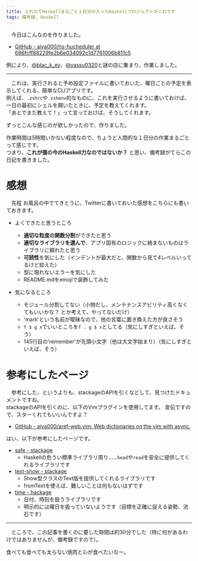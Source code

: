 ```yaml
---
title: とれたてHaskellまるごと１日分の入ったHaskellプロジェクトがこれです
tags: 備考録, Haskell
---
```

　今日はこんなのを作りました。

- [GitHub - aiya000/hs-hucheduler at 696fcff88229fe2b6e034092c1d7761006b811c5](https://github.com/aiya000/hs-hucheduler/tree/696fcff88229fe2b6e034092c1d7761006b811c5)

例により、[\@blac_k_ey](https://twitter.com/blac_k_ey)、[\@yassu0320](https://twitter.com/yassu0320)と謎の店に集まり、作業しました。

- - -

　これは、実行されると予め設定ファイルに書いておいた、曜日ごとの予定を表示してくれる、簡単なCLIアプリです。  
例えば、`.zshrc`や`.zshenv`的なものに、これを実行させるように書いておけば、一日の最初にシェルを開いたときに、予定を教えてくれます。  
「あとでまた教えて！」って言っておけば、そうしてくれます。

ずっとこんな感じのが欲しかったので、作りました。

作業時間は5時間いかない程度なので、ちょうど人間的な１日分の作業まるごとって感じです。  
つまり、**これが僕の今のHaskell力なのではないか？** と思い、備考録がてらこの日記を書きました。


# 感想
　先程 お風呂の中でてきとうに、Twitterに書いておいた感想をこちらにも書いておきます。

+ よくできたと思うところ
    - **適切な粒度の関数分割**ができたと思う
    - **適切なライブラリを選んで**、アプリ固有のロジックに絡まないものはライブラリに頼れたと思う
    - **可読性**を気にした（インデントが最大だと、関数から見て4レベルいってるけど抑えた）
    - 型に現れないエラーを気にした
    - README.mdをemojiで装飾してみた

+ 気になるところ
    - モジュール分割してない（小物だし、メンテナンスアビリティ高くなくてもいいかな？ とか考えて、やってないだけ）
    - 'mark'という名前が曖昧なので、他の言葉に置き換えた方が良さそう
    - `f $ g x`でいいところを`f . g $ x`としてる（気にしすぎといえば、そう）
    - 145行目の'remember'が先頭小文字（他は大文字始まり）（気にしすぎといえば、そう）


# 参考にしたページ
　参考にした、というよりも、stackageのAPIを引くなどして、見つけたドキュメントですね。  
stackageのAPIを引くのに、以下のVimプラグインを使用してます。 宣伝ですので、スターくれてもいいんですよ？

- [GitHub - aiya000/aref-web.vim: Web dictionaries on the vim with async.](https://github.com/aiya000/aref-web.vim)

はい、以下が参考にしたページです。

- [safe - stackage](https://www.stackage.org/haddock/lts-7.7/safe-0.3.9/index.html)
    - Haskellの危うい標準ライブラリ周り……`head`や`read`を安全に提供してくれるライブラリです
- [text-show - stackage](https://www.stackage.org/haddock/lts-7.7/text-show-3.4/index.html)
    - Show型クラスのText版を提供してくれるライブラリです
    - fromTextを使えば、難しいことは何もないはずです
- [time - hackage](http://hackage.haskell.org/package/time-1.8.0.1)
    - 日付、時刻を扱うライブラリです
    - 明示的には曜日を扱っていないようです（目標を正確に捉える姿勢、流石です）

- - -

　ところで、この記事を書くのに要した時間は約30分でした（特に何があるわけではありませんが、備考録ですので）。

食べても食べても太らない焼肉とｽｼが食べたいなー。
